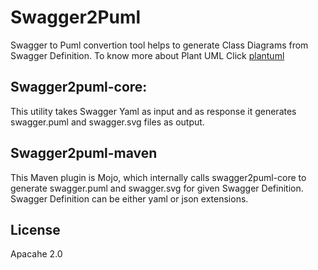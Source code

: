 # Swagger2Puml

Swagger to Puml convertion tool helps to generate Class Diagrams from Swagger Definition.
To know more about Plant UML Click [plantuml]

## Swagger2puml-core: 

This utility takes Swagger Yaml as input and as response it generates swagger.puml and swagger.svg files as output.

## Swagger2puml-maven

This Maven plugin is Mojo, which internally calls swagger2puml-core to generate swagger.puml and swagger.svg for given Swagger Definition.
Swagger Definition can be either yaml or json extensions.

License
----

Apacahe 2.0

[plantuml]: <https://github.com/plantuml/plantuml>
[swagger]: <https://swagger.io/>
[swagger-parser]: <https://github.com/swagger-api/swagger-parser>
